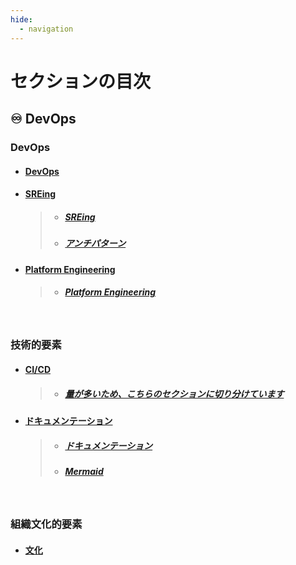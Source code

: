 ```yaml
---
hide:
  - navigation
---
```


# セクションの目次

## ♾️ DevOps

### DevOps

- #### [︎DevOps](https://hiroki-it.github.io/tech-notebook/devops/devops.html)

- #### <u>SREing</u>

  > - ##### [︎SREing](https://hiroki-it.github.io/tech-notebook/devops/devops_sreing.html)
  > - ##### [︎アンチパターン](https://hiroki-it.github.io/tech-notebook/devops/devops_sreing_antipattern.html)

- #### <u>Platform Engineering</u>

  > - ##### [Platform Engineering](https://hiroki-it.github.io/tech-notebook/devops/devops_platform_engineering.html)

<br>

### 技術的要素

- #### <u>CI/CD</u>

  > - ##### [量が多いため、こちらのセクションに切り分けています](https://hiroki-it.github.io/tech-notebook/devops/cicd/index.html)

- #### <u>︎ドキュメンテーション</u>

  > - ##### [︎ドキュメンテーション](https://hiroki-it.github.io/tech-notebook/devops/devops_documentation.html)
  > - ##### [Mermaid](https://hiroki-it.github.io/tech-notebook/devops/devops_documentation_mermaid.html)

<br>

### 組織文化的要素

- #### [文化](https://hiroki-it.github.io/tech-notebook/devops/devops_culture.html)

<br>
